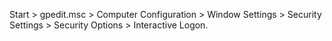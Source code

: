 Start > gpedit.msc > Computer Configuration > Window Settings > Security Settings > Security Options > Interactive Logon.
